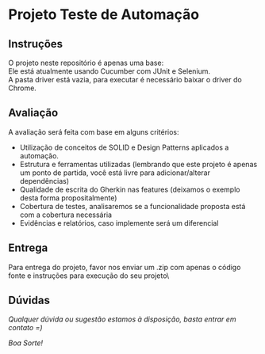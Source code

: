 Projeto Teste de Automação
===

Instruções
---
O projeto neste repositório é apenas uma base:  
Ele está atualmente usando Cucumber com JUnit e Selenium.  
A pasta driver está vazia, para executar é necessário baixar o driver do Chrome.  

Avaliação
---
A avaliação será feita com base em alguns critérios:
 - Utilização de conceitos de SOLID e Design Patterns aplicados a automação.
 - Estrutura e ferramentas utilizadas (lembrando que este projeto é apenas um ponto de partida, você está livre para adicionar/alterar dependências)
 - Qualidade de escrita do Gherkin nas features (deixamos o exemplo desta forma propositalmente)
 - Cobertura de testes, analisaremos se a funcionalidade proposta está com a cobertura necessária
 - Evidências e relatórios, caso implemente será um diferencial 


Entrega
---
Para entrega do projeto, favor nos enviar um .zip com apenas o código fonte e instruções para execução do seu projeto\


Dúvidas
---

*Qualquer dúvida ou sugestão estamos à disposição, basta entrar em contato =)*

*Boa Sorte!*
